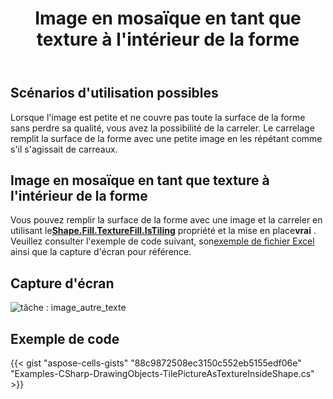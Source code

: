 ﻿---
title: Image en mosaïque en tant que texture à l'intérieur de la forme
type: docs
weight: 1700
url: /fr/net/tile-picture-as-a-texture-inside-the-shape/
---
## **Scénarios d'utilisation possibles**

Lorsque l'image est petite et ne couvre pas toute la surface de la forme sans perdre sa qualité, vous avez la possibilité de la carreler. Le carrelage remplit la surface de la forme avec une petite image en les répétant comme s'il s'agissait de carreaux.

## **Image en mosaïque en tant que texture à l'intérieur de la forme**

 Vous pouvez remplir la surface de la forme avec une image et la carreler en utilisant le[**Shape.Fill.TextureFill.IsTiling**](https://reference.aspose.com/cells/net/aspose.cells.drawing/texturefill/properties/istiling) propriété et la mise en place**vrai** . Veuillez consulter l'exemple de code suivant, son[exemple de fichier Excel](46465050.xlsx) ainsi que la capture d'écran pour référence.

## **Capture d'écran**

![tâche : image_autre_texte](tile-picture-as-a-texture-inside-the-shape_1.png)

## **Exemple de code**

{{< gist "aspose-cells-gists" "88c9872508ec3150c552eb5155edf06e" "Examples-CSharp-DrawingObjects-TilePictureAsTextureInsideShape.cs" >}}
